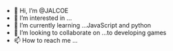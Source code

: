 - 👋 Hi, I’m @JALCOE
- 👀 I’m interested in ...
- 🌱 I’m currently learning ...JavaScript and python
- 💞️ I’m looking to collaborate on ...to developing games
- 📫 How to reach me ...

<!---
JALCOE/JALCOE is a ✨ special ✨ repository because its `README.md` (this file) appears on your GitHub profile.
You can click the Preview link to take a look at your changes.
--->
